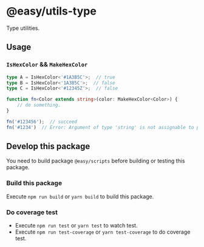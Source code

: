 # @easy/utils-type

Type utilities.

## Usage
### `IsHexColor` && `MakeHexColor`

```ts
type A = IsHexColor<'#1A3B5C'>;  // true
type B = IsHexColor<'1A3B5C'>;  // false
type C = IsHexColor<'#12345Z'>;  // false
```

```ts
function fn<Color extends string>(color: MakeHexColor<Color>) {
    // do something.
}

fn('#123456');  // succeed
fn('#1234')  // Error: Argument of type 'string' is not assignable to parameter of type 'never'.
```

## Develop this package

You need to build package `@easy/scripts` before building or testing this package.

### Build this package

Execute `npm run build` or `yarn build` to build this package.

### Do coverage test

- Execute `npm run test` or `yarn test` to watch test.
- Execute `npm run test-coverage` or `yarn test-coverage` to do coverage test.
